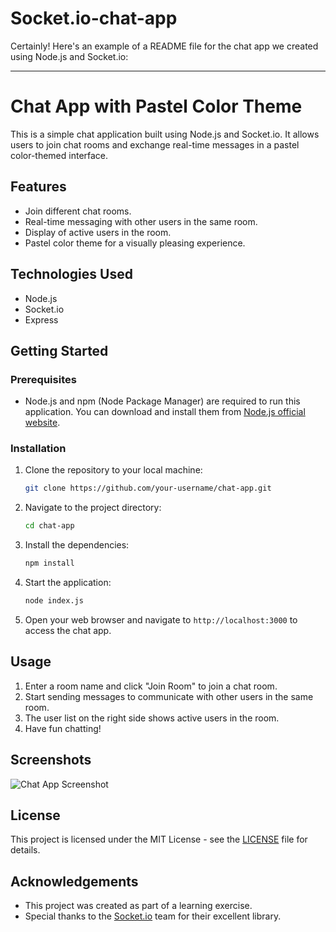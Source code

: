
# Socket.io-chat-app

Certainly! Here's an example of a README file for the chat app we created using Node.js and Socket.io:

---

# Chat App with Pastel Color Theme

This is a simple chat application built using Node.js and Socket.io. It allows users to join chat rooms and exchange real-time messages in a pastel color-themed interface.

## Features

- Join different chat rooms.
- Real-time messaging with other users in the same room.
- Display of active users in the room.
- Pastel color theme for a visually pleasing experience.

## Technologies Used

- Node.js
- Socket.io
- Express

## Getting Started

### Prerequisites

- Node.js and npm (Node Package Manager) are required to run this application. You can download and install them from [Node.js official website](https://nodejs.org/).

### Installation

1. Clone the repository to your local machine:

   ```bash
   git clone https://github.com/your-username/chat-app.git
   ```

2. Navigate to the project directory:

   ```bash
   cd chat-app
   ```

3. Install the dependencies:

   ```bash
   npm install
   ```

4. Start the application:

   ```bash
   node index.js
   ```

5. Open your web browser and navigate to `http://localhost:3000` to access the chat app.

## Usage

1. Enter a room name and click "Join Room" to join a chat room.
2. Start sending messages to communicate with other users in the same room.
3. The user list on the right side shows active users in the room.
4. Have fun chatting!

## Screenshots

![Chat App Screenshot](screenshots/screenshot.png)

## License

This project is licensed under the MIT License - see the [LICENSE](LICENSE) file for details.

## Acknowledgements

- This project was created as part of a learning exercise.
- Special thanks to the [Socket.io](https://socket.io/) team for their excellent library.

